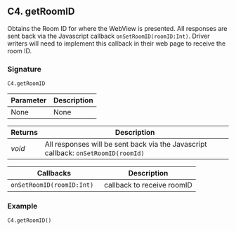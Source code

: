 ## C4. getRoomID

Obtains the Room ID for where the WebView is presented. All responses are sent back via the Javascript callback `onSetRoomID(roomID:Int)`. Driver writers will need to implement this callback in their web page to receive the room ID. 


### Signature

`C4.getRoomID `


| Parameter | Description |
| --------- | ----------- |
| None      | None        |


| Returns | Description                                                                        |
| ------- | ---------------------------------------------------------------------------------- |
| _void_  | All responses will be sent back via the Javascript callback: `onSetRoomID(roomId)` |


| Callbacks                  | Description                |
| -------------------------- | -------------------------- |
| `onSetRoomID(roomID:Int) ` | callback to receive roomID |


### Example

`C4.getRoomID()`